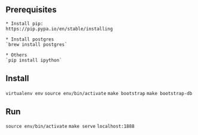 ## Prerequisites
  	* Install pip:
    https://pip.pypa.io/en/stable/installing

    * Install postgres  
  	`brew install postgres`

  	* Others
  	`pip install ipython`

## Install
  `virtualenv env`
  `source env/bin/activate`
  `make bootstrap`
  `make bootstrap-db`
  

## Run

  `source env/bin/activate`
  `make serve`
  `localhost:1888`
